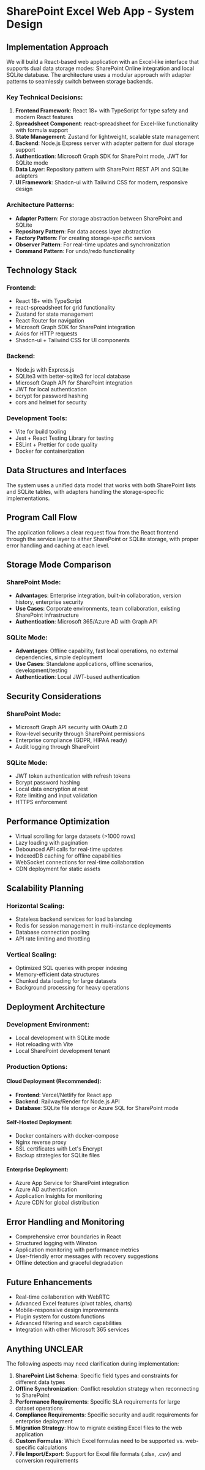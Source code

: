 # SharePoint Excel Web App - System Design

## Implementation Approach

We will build a React-based web application with an Excel-like interface that supports dual data storage modes: SharePoint Online integration and local SQLite database. The architecture uses a modular approach with adapter patterns to seamlessly switch between storage backends.

### Key Technical Decisions:

1. **Frontend Framework**: React 18+ with TypeScript for type safety and modern React features
2. **Spreadsheet Component**: react-spreadsheet for Excel-like functionality with formula support
3. **State Management**: Zustand for lightweight, scalable state management
4. **Backend**: Node.js Express server with adapter pattern for dual storage support
5. **Authentication**: Microsoft Graph SDK for SharePoint mode, JWT for SQLite mode
6. **Data Layer**: Repository pattern with SharePoint REST API and SQLite adapters
7. **UI Framework**: Shadcn-ui with Tailwind CSS for modern, responsive design

### Architecture Patterns:
- **Adapter Pattern**: For storage abstraction between SharePoint and SQLite
- **Repository Pattern**: For data access layer abstraction
- **Factory Pattern**: For creating storage-specific services
- **Observer Pattern**: For real-time updates and synchronization
- **Command Pattern**: For undo/redo functionality

## Technology Stack

### Frontend:
- React 18+ with TypeScript
- react-spreadsheet for grid functionality
- Zustand for state management
- React Router for navigation
- Microsoft Graph SDK for SharePoint integration
- Axios for HTTP requests
- Shadcn-ui + Tailwind CSS for UI components

### Backend:
- Node.js with Express.js
- SQLite3 with better-sqlite3 for local database
- Microsoft Graph API for SharePoint integration
- JWT for local authentication
- bcrypt for password hashing
- cors and helmet for security

### Development Tools:
- Vite for build tooling
- Jest + React Testing Library for testing
- ESLint + Prettier for code quality
- Docker for containerization

## Data Structures and Interfaces

The system uses a unified data model that works with both SharePoint lists and SQLite tables, with adapters handling the storage-specific implementations.

## Program Call Flow

The application follows a clear request flow from the React frontend through the service layer to either SharePoint or SQLite storage, with proper error handling and caching at each level.

## Storage Mode Comparison

### SharePoint Mode:
- **Advantages**: Enterprise integration, built-in collaboration, version history, enterprise security
- **Use Cases**: Corporate environments, team collaboration, existing SharePoint infrastructure
- **Authentication**: Microsoft 365/Azure AD with Graph API

### SQLite Mode:
- **Advantages**: Offline capability, fast local operations, no external dependencies, simple deployment
- **Use Cases**: Standalone applications, offline scenarios, development/testing
- **Authentication**: Local JWT-based authentication

## Security Considerations

### SharePoint Mode:
- Microsoft Graph API security with OAuth 2.0
- Row-level security through SharePoint permissions
- Enterprise compliance (GDPR, HIPAA ready)
- Audit logging through SharePoint

### SQLite Mode:
- JWT token authentication with refresh tokens
- Bcrypt password hashing
- Local data encryption at rest
- Rate limiting and input validation
- HTTPS enforcement

## Performance Optimization

- Virtual scrolling for large datasets (>1000 rows)
- Lazy loading with pagination
- Debounced API calls for real-time updates
- IndexedDB caching for offline capabilities
- WebSocket connections for real-time collaboration
- CDN deployment for static assets

## Scalability Planning

### Horizontal Scaling:
- Stateless backend services for load balancing
- Redis for session management in multi-instance deployments
- Database connection pooling
- API rate limiting and throttling

### Vertical Scaling:
- Optimized SQL queries with proper indexing
- Memory-efficient data structures
- Chunked data loading for large datasets
- Background processing for heavy operations

## Deployment Architecture

### Development Environment:
- Local development with SQLite mode
- Hot reloading with Vite
- Local SharePoint development tenant

### Production Options:

#### Cloud Deployment (Recommended):
- **Frontend**: Vercel/Netlify for React app
- **Backend**: Railway/Render for Node.js API
- **Database**: SQLite file storage or Azure SQL for SharePoint mode

#### Self-Hosted Deployment:
- Docker containers with docker-compose
- Nginx reverse proxy
- SSL certificates with Let's Encrypt
- Backup strategies for SQLite files

#### Enterprise Deployment:
- Azure App Service for SharePoint integration
- Azure AD authentication
- Application Insights for monitoring
- Azure CDN for global distribution

## Error Handling and Monitoring

- Comprehensive error boundaries in React
- Structured logging with Winston
- Application monitoring with performance metrics
- User-friendly error messages with recovery suggestions
- Offline detection and graceful degradation

## Future Enhancements

- Real-time collaboration with WebRTC
- Advanced Excel features (pivot tables, charts)
- Mobile-responsive design improvements
- Plugin system for custom functions
- Advanced filtering and search capabilities
- Integration with other Microsoft 365 services

## Anything UNCLEAR

The following aspects may need clarification during implementation:

1. **SharePoint List Schema**: Specific field types and constraints for different data types
2. **Offline Synchronization**: Conflict resolution strategy when reconnecting to SharePoint
3. **Performance Requirements**: Specific SLA requirements for large dataset operations
4. **Compliance Requirements**: Specific security and audit requirements for enterprise deployment
5. **Migration Strategy**: How to migrate existing Excel files to the web application
6. **Custom Formulas**: Which Excel formulas need to be supported vs. web-specific calculations
7. **File Import/Export**: Support for Excel file formats (.xlsx, .csv) and conversion requirements
